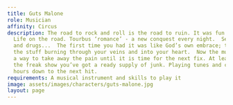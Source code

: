 ```yaml
---
title: Guts Malone
role: Musician
affinity: Circus
description: The road to rock and roll is the road to ruin. It was fun for a while.
  Life on the road. Tourbus ‘romance’ - a new conquest every night.  Sex, rock’n’roll
  and drugs...  The first time you had it was like God’s own embrace; the heat of
  the stuff burning through your veins and into your heart.  Now the music is just
  a way to take away the pain until it is time for the next fix. At least here in
  the freak show you’ve got a ready supply of junk. Playing tunes and counting the
  hours down to the next hit.
requirements: A musical instrument and skills to play it
image: assets/images/characters/guts-malone.jpg
layout: page
---
```


